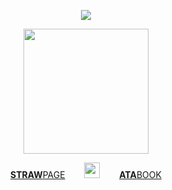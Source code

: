 <div align="center"> 
  
![](https://komarev.com/ghpvc/?username=bloodyworship&color=555555&label=<3&style=plastic&abbreviated=true)

<img width="200" src="https://file.garden/Zoh6AmUPgG7Qjqjt/97b83ccdcd30f9d4d71c5a8c8729f7fb-removebg-preview.png">

[**STRAW**PAGE](https://sacrilegious.straw.page/)⠀⠀⠀<img width="25" src="https://file.garden/Zoh6AmUPgG7Qjqjt/blackphone.gif">⠀⠀⠀[**ATA**BOOK](https://oliver.atabook.org/)
